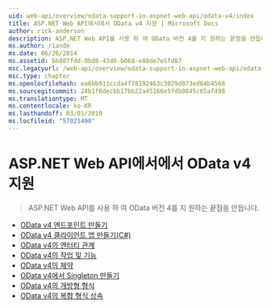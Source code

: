 ```yaml
---
uid: web-api/overview/odata-support-in-aspnet-web-api/odata-v4/index
title: ASP.NET Web API에서에서 OData v4 지원 | Microsoft Docs
author: rick-anderson
description: ASP.NET Web API를 사용 하 여 OData 버전 4를 지 원하는 끝점을 만듭니다.
ms.author: riande
ms.date: 06/26/2014
ms.assetid: bb807fdd-0bd8-43d0-b068-e88de7e5fd87
msc.legacyurl: /web-api/overview/odata-support-in-aspnet-web-api/odata-v4
msc.type: chapter
ms.openlocfilehash: ea6bb911ccda4f78192463c3029d073ed64b4568
ms.sourcegitcommit: 24b1f6decbb17bb22a45166e5fdb0845c65af498
ms.translationtype: MT
ms.contentlocale: ko-KR
ms.lasthandoff: 03/01/2019
ms.locfileid: "57021490"
---
```

<a name="supporting-odata-v4-in-aspnet-web-api"></a>ASP.NET Web API에서에서 OData v4 지원
====================
> ASP.NET Web API를 사용 하 여 OData 버전 4를 지 원하는 끝점을 만듭니다.


- [OData v4 엔드포인트 만들기](create-an-odata-v4-endpoint.md)
- [OData v4 클라이언트 앱 만들기(C#)](create-an-odata-v4-client-app.md)
- [OData v4의 엔터티 관계](entity-relations-in-odata-v4.md)
- [OData v4의 작업 및 기능](odata-actions-and-functions.md)
- [OData v4의 제약](odata-containment-in-web-api-22.md)
- [OData v4에서 Singleton 만들기](using-a-singleton-in-an-odata-endpoint-in-web-api-22.md)
- [OData v4의 개방형 형식](use-open-types-in-odata-v4.md)
- [OData v4의 복합 형식 상속](complex-type-inheritance-in-odata-v4.md)
